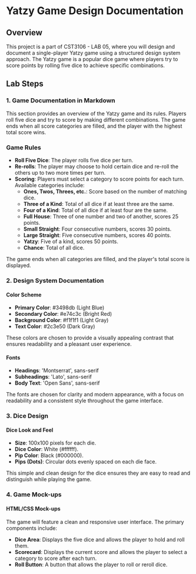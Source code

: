 # Yatzy Game Design Documentation

## Overview
This project is a part of CST3106 - LAB 05, where you will design and document a single-player Yatzy game using a structured design system approach. The Yatzy game is a popular dice game where players try to score points by rolling five dice to achieve specific combinations.

## Lab Steps

### 1. Game Documentation in Markdown
This section provides an overview of the Yatzy game and its rules. Players roll five dice and try to score by making different combinations. The game ends when all score categories are filled, and the player with the highest total score wins.

### Game Rules
- **Roll Five Dice**: The player rolls five dice per turn.
- **Re-rolls**: The player may choose to hold certain dice and re-roll the others up to two more times per turn.
- **Scoring**: Players must select a category to score points for each turn. Available categories include:
  - **Ones, Twos, Threes, etc.**: Score based on the number of matching dice.
  - **Three of a Kind**: Total of all dice if at least three are the same.
  - **Four of a Kind**: Total of all dice if at least four are the same.
  - **Full House**: Three of one number and two of another, scores 25 points.
  - **Small Straight**: Four consecutive numbers, scores 30 points.
  - **Large Straight**: Five consecutive numbers, scores 40 points.
  - **Yatzy**: Five of a kind, scores 50 points.
  - **Chance**: Total of all dice.
  
The game ends when all categories are filled, and the player's total score is displayed.
 
### 2. Design System Documentation

#### Color Scheme
- **Primary Color**: #3498db (Light Blue)
- **Secondary Color**: #e74c3c (Bright Red)
- **Background Color**: #f1f1f1 (Light Gray)
- **Text Color**: #2c3e50 (Dark Gray)

These colors are chosen to provide a visually appealing contrast that ensures readability and a pleasant user experience.

#### Fonts
- **Headings**: 'Montserrat', sans-serif
- **Subheadings**: 'Lato', sans-serif
- **Body Text**: 'Open Sans', sans-serif

The fonts are chosen for clarity and modern appearance, with a focus on readability and a consistent style throughout the game interface.

### 3. Dice Design

#### Dice Look and Feel
- **Size**: 100x100 pixels for each die.
- **Dice Color**: White (#ffffff).
- **Pip Color**: Black (#000000).
- **Pips (Dots)**: Circular dots evenly spaced on each die face.

This simple and clean design for the dice ensures they are easy to read and distinguish while playing the game.

### 4. Game Mock-ups

#### HTML/CSS Mock-ups
The game will feature a clean and responsive user interface. The primary components include:
- **Dice Area**: Displays the five dice and allows the player to hold and roll them.
- **Scorecard**: Displays the current score and allows the player to select a category to score after each turn.
- **Roll Button**: A button that allows the player to roll or reroll dice.
  
 
 
